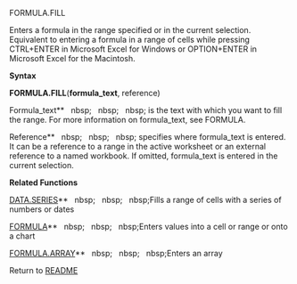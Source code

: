 FORMULA.FILL

Enters a formula in the range specified or in the current selection.
Equivalent to entering a formula in a range of cells while pressing
CTRL+ENTER in Microsoft Excel for Windows or OPTION+ENTER in Microsoft
Excel for the Macintosh.

**Syntax**

**FORMULA.FILL**(**formula\_text**, reference)

Formula\_text**&nbsp;&nbsp;&nbsp;nbsp;&nbsp;&nbsp;&nbsp;nbsp;&nbsp;&nbsp;&nbsp;nbsp;&nbsp;is the text with which you want to
fill the range. For more information on formula\_text, see FORMULA.

Reference**&nbsp;&nbsp;&nbsp;nbsp;&nbsp;&nbsp;&nbsp;nbsp;&nbsp;&nbsp;&nbsp;nbsp;&nbsp;specifies where formula\_text is
entered. It can be a reference to a range in the active worksheet or an
external reference to a named workbook. If omitted, formula\_text is
entered in the current selection.

**Related Functions**

[DATA.SERIES](DATA.SERIES.md)**&nbsp;&nbsp;&nbsp;nbsp;&nbsp;&nbsp;&nbsp;nbsp;&nbsp;&nbsp;&nbsp;nbsp;Fills a range of cells with a series of
numbers or dates

[FORMULA](FORMULA.md)**&nbsp;&nbsp;&nbsp;nbsp;&nbsp;&nbsp;&nbsp;nbsp;&nbsp;&nbsp;&nbsp;nbsp;Enters values into a cell or range or onto a
chart

[FORMULA.ARRAY](FORMULA.ARRAY.md)**&nbsp;&nbsp;&nbsp;nbsp;&nbsp;&nbsp;&nbsp;nbsp;&nbsp;&nbsp;&nbsp;nbsp;Enters an array



Return to [README](README.md)

